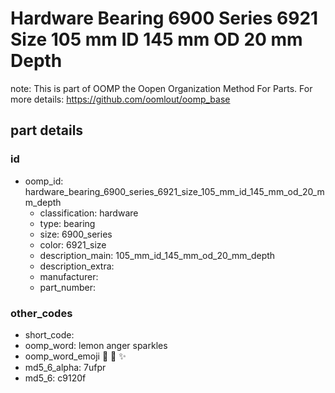 # Hardware Bearing 6900 Series 6921 Size 105 mm ID 145 mm OD 20 mm Depth  

note: This is part of OOMP the Oopen Organization Method For Parts. For more details: https://github.com/oomlout/oomp_base

##  part details





### id
* oomp_id: hardware_bearing_6900_series_6921_size_105_mm_id_145_mm_od_20_mm_depth
  * classification: hardware
  * type: bearing
  * size: 6900_series
  * color: 6921_size
  * description_main: 105_mm_id_145_mm_od_20_mm_depth
  * description_extra: 
  * manufacturer: 
  * part_number: 

### other_codes
* short_code: 
* oomp_word: lemon anger sparkles
* oomp_word_emoji :lemon: :anger: :sparkles:
* md5_6_alpha: 7ufpr
* md5_6: c9120f